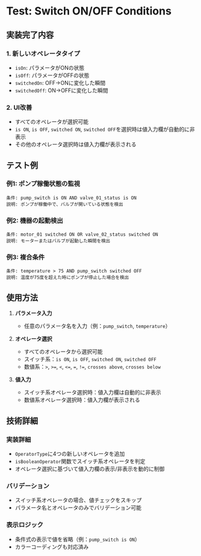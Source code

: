 # Test: Switch ON/OFF Conditions

## 実装完了内容

### 1. 新しいオペレータタイプ
- `isOn`: パラメータがONの状態
- `isOff`: パラメータがOFFの状態
- `switchedOn`: OFF→ONに変化した瞬間
- `switchedOff`: ON→OFFに変化した瞬間

### 2. UI改善
- すべてのオペレータが選択可能
- `is ON`, `is OFF`, `switched ON`, `switched OFF`を選択時は値入力欄が自動的に非表示
- その他のオペレータ選択時は値入力欄が表示される

## テスト例

### 例1: ポンプ稼働状態の監視
```
条件: pump_switch is ON AND valve_01_status is ON
説明: ポンプが稼働中で、バルブが開いている状態を検出
```

### 例2: 機器の起動検出
```
条件: motor_01 switched ON OR valve_02_status switched ON
説明: モーターまたはバルブが起動した瞬間を検出
```

### 例3: 複合条件
```
条件: temperature > 75 AND pump_switch switched OFF
説明: 温度が75度を超えた時にポンプが停止した場合を検出
```

## 使用方法

1. **パラメータ入力**
   - 任意のパラメータ名を入力（例：`pump_switch`, `temperature`）

2. **オペレータ選択**
   - すべてのオペレータから選択可能
   - スイッチ系：`is ON`, `is OFF`, `switched ON`, `switched OFF`
   - 数値系：`>`, `>=`, `<`, `<=`, `=`, `!=`, `crosses above`, `crosses below`

3. **値入力**
   - スイッチ系オペレータ選択時：値入力欄は自動的に非表示
   - 数値系オペレータ選択時：値入力欄が表示される

## 技術詳細

### 実装詳細
- `OperatorType`に4つの新しいオペレータを追加
- `isBooleanOperator`関数でスイッチ系オペレータを判定
- オペレータ選択に基づいて値入力欄の表示/非表示を動的に制御

### バリデーション
- スイッチ系オペレータの場合、値チェックをスキップ
- パラメータ名とオペレータのみでバリデーション可能

### 表示ロジック
- 条件式の表示で値を省略（例：`pump_switch is ON`）
- カラーコーディングも対応済み